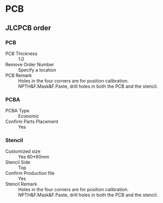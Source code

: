# PCB

## JLCPCB order

### PCB

<dl>
<dt>PCB Thickness</dt><dd>1.0</dd>
<dt>Remove Order Number</dt><dd>Specify a location</dd>
<dt>PCB Remark</dt><dd>Holes in the four corners are for position calibration. NPTH&F.Mask&F.Paste, drill holes in both the PCB and the stencil.</dd>
</dl>

### PCBA

<dl>
<dt>PCBA Type</dt><dd>Economic</dd>
<dt>Confirm Parts Placement</dt><dd>Yes</dd>
</dl>

### Stencil

<dl>
<dt>Customized size</dt><dd>Yes 60*60mm</dd>
<dt>Stencil Side</dt><dd>Top</dd>
<dt>Confirm Production file</dt><dd>Yes</dd>
<dt>Stencil Remark</dt><dd>Holes in the four corners are for position calibration. NPTH&F.Mask&F.Paste, drill holes in both the PCB and the stencil.</dd>
</dl>
